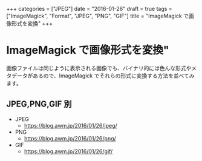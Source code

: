 +++
categories = ["JPEG"]
date = "2016-01-26"
draft = true
tags = ["ImageMagick", "Format", "JPEG", "PNG", "GIF"]
title = "ImageMagick で画像形式を変換"
+++

# ImageMagick で画像形式を変換"

画像ファイルは同じように表示される画像でも、バイナリ的には色んな形式やメタデータがあるので、ImageMagick でそれらの形式に変換する方法を並べてみます。

## JPEG,PNG,GIF 別

 * JPEG
   * https://blog.awm.jp/2016/01/26/jpeg/
 * PNG
   * https://blog.awm.jp/2016/01/26/png/
 * GIF
   * https://blog.awm.jp/2016/01/26/gif/
